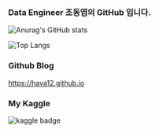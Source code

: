 ### Data Engineer 조동엽의 GitHub 입니다.

<!--
**hava12/hava12** is a ✨ _special_ ✨ repository because its `README.md` (this file) appears on your GitHub profile.

Here are some ideas to get you started:

- 🔭 I’m currently working on ...
- 🌱 I’m currently learning ...
- 👯 I’m looking to collaborate on ...
- 🤔 I’m looking for help with ...
- 💬 Ask me about ...
- 📫 How to reach me: ...
- 😄 Pronouns: ...
- ⚡ Fun fact: ...
-->

![Anurag's GitHub stats](https://github-readme-stats.vercel.app/api?username=hava12&show_icons=true&theme=radical)

![Top Langs](https://github-readme-stats.vercel.app/api/top-langs/?username=hava12&layout=compact)

### Github Blog
https://hava12.github.io

### My Kaggle
![kaggle badge](https://www.kaggle.com/yeopcho)
